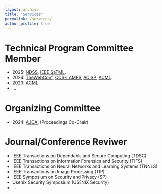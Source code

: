 ```yaml
---
layout: archive
title: "Services"
permalink: /services/
author_profile: true
---
```


# **Technical Program Committee Member**
- 2025: [NDSS](https://www.ndss-symposium.org/ndss2025/), [IEEE SaTML](https://satml.org/).
- 2024: [TheWebConf](https://www2024.thewebconf.org/), [CCS-LAMPS](https://lamps-ccs.com), [ACISP](https://www.acisp24.com/), [ACML](https://www.acml-conf.org/2024/).
- 2023: [ACML](https://www.acml-conf.org/2023/)
- ...

# **Organizing Committee**
-  2024: [AJCAI](https://ajcai2024.org/) (Proceedings Co-Chair)


# **Journal/Conference Reviwer**
- IEEE Transactions on Dependable and Secure Computing (TDSC)
- IEEE Transactions on Information Forensics and Security (TIFS)
- IEEE Transactions on Neural Networks and Learning Systems (TNNLS)
- IEEE Transactions on Image Processing (TIP)
- IEEE Symposium on Security and Privacy (SP)
- Usenix Security Symposium (USENIX Security)
- ...
